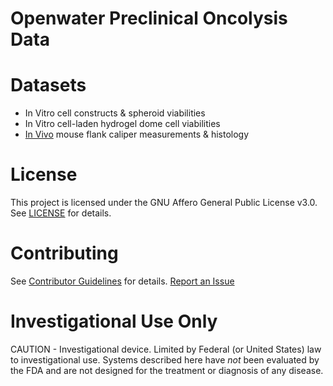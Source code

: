 # Openwater Preclinical Oncolysis Data

# Datasets
*  In Vitro cell constructs & spheroid viabilities
*  In Vitro cell-laden hydrogel dome cell viabilities
*  [In Vivo](in_vivo) mouse flank caliper measurements & histology

# License
This project is licensed under the GNU Affero General Public License v3.0. See [LICENSE](LICENSE) for details.

# Contributing 
See [Contributor Guidelines](Contributor%20Guidelines) for details. [Report an Issue](https://goo.gl/forms/chVYUnA4bP70WGsL2)

# Investigational Use Only
CAUTION - Investigational device. Limited by Federal (or United States) law to investigational use. Systems described here have *not* been evaluated by the FDA and are not designed for the treatment or diagnosis of any disease. 
